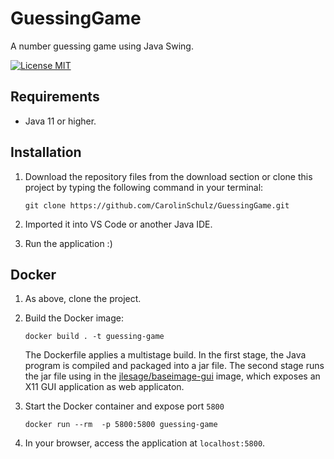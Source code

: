 # GuessingGame
A number guessing game using Java Swing.

[![License MIT](https://img.shields.io/badge/license-MIT-blue.svg)](LICENSE)

## Requirements 
* Java 11 or higher.

## Installation
1. Download the repository files from the download section or clone this project by typing the following command in your terminal:

   ```
   git clone https://github.com/CarolinSchulz/GuessingGame.git
   ```
2. Imported it into VS Code or another Java IDE.
3. Run the application :)

## Docker

1. As above, clone the project.
2. Build the Docker image:
   ```
   docker build . -t guessing-game
   ```
   The Dockerfile applies a multistage build. In the first stage, the Java program is compiled and packaged into a jar file. The second stage runs the jar file using in the [jlesage/baseimage-gui](https://hub.docker.com/r/jlesage/baseimage-gui) image, which exposes an X11 GUI application as web applicaton.

3. Start the Docker container and expose port `5800`
   ```
   docker run --rm  -p 5800:5800 guessing-game
   ```

4. In your browser, access the application at `localhost:5800`.

